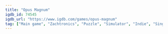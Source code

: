 ```yaml
---
title: "Opus Magnum"
igdb_id: 74545
igdb_url: "https://www.igdb.com/games/opus-magnum"
tag: ["Main game", "Zachtronics", "Puzzle", "Simulator", "Indie", "Single player", "Bird view / Isometric", "Fantasy", "Science fiction"]
---
```

